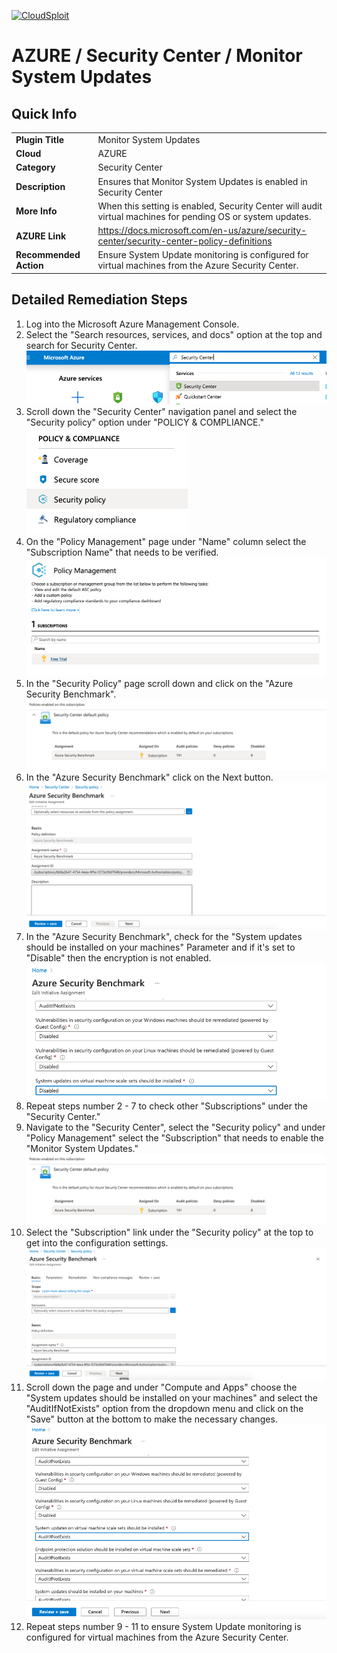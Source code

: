 [![CloudSploit](https://cloudsploit.com/img/logo-new-big-text-100.png "CloudSploit")](https://cloudsploit.com)

# AZURE / Security Center / Monitor System Updates

## Quick Info

| | |
|-|-|
| **Plugin Title** | Monitor System Updates |
| **Cloud** | AZURE |
| **Category** | Security Center |
| **Description** | Ensures that Monitor System Updates is enabled in Security Center |
| **More Info** | When this setting is enabled, Security Center will audit virtual machines for pending OS or system updates. |
| **AZURE Link** | https://docs.microsoft.com/en-us/azure/security-center/security-center-policy-definitions |
| **Recommended Action** | Ensure System Update monitoring is configured for virtual machines from the Azure Security Center. |

## Detailed Remediation Steps

1. Log into the Microsoft Azure Management Console.
2. Select the "Search resources, services, and docs" option at the top and search for Security Center. </br> <img src="/resources/azure/securitycenter/monitor-system-updates/step2.png"/>
3. Scroll down the "Security Center" navigation panel and select the "Security policy" option under "POLICY & COMPLIANCE."</br> <img src="/resources/azure/securitycenter/monitor-system-updates/step3.png"/>
4. On the "Policy Management" page under "Name" column select the "Subscription Name" that needs to be verified.</br> <img src="/resources/azure/securitycenter/monitor-system-updates/step4.png"/>
5. In the "Security Policy" page scroll down and click on the "Azure Security Benchmark".</br> <img src="/resources/azure/securitycenter/monitor-system-updates/step5.png"/>
6. In the "Azure Security Benchmark" click on the Next button.</br> <img src="/resources/azure/securitycenter/monitor-system-updates/step6.png"/>
7. In the "Azure Security Benchmark", check for the "System updates should be installed on your machines" Parameter and if it's set to "Disable" then the encryption is not enabled.</br> <img src="/resources/azure/securitycenter/monitor-system-updates/step7.png"/>
8. Repeat steps number 2 - 7 to check other "Subscriptions" under the "Security Center."</br>
9. Navigate to the "Security Center", select the "Security policy" and under "Policy Management" select the "Subscription" that needs to enable the "Monitor System Updates."</br> <img src="/resources/azure/securitycenter/monitor-system-updates/step5.png"/>
10. Select the "Subscription" link under the "Security policy" at the top to get into the configuration settings. </br> <img src="/resources/azure/securitycenter/monitor-system-updates/step10.png"/>
11. Scroll down the page and under "Compute and Apps" choose the "System updates should be installed on your machines" and select the "AuditIfNotExists" option from the dropdown menu and click on the "Save" button at the bottom to make the necessary changes.</br> <img src="/resources/azure/securitycenter/monitor-system-updates/step11.png"/>
12. Repeat steps number 9 - 11 to ensure System Update monitoring is configured for virtual machines from the Azure Security Center.</br>
